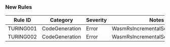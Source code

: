 ### New Rules

| Rule ID   | Category       | Severity | Notes                            |
|-----------|----------------|----------|----------------------------------|
| TURING001 | CodeGeneration | Error    | WasmRsIncrementalSourceGenerator |
| TURING002 | CodeGeneration | Error    | WasmRsIncrementalSourceGenerator |